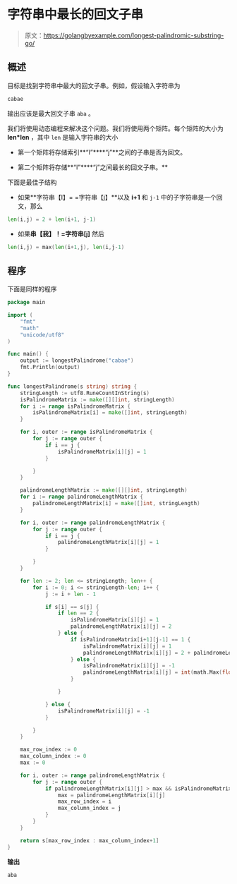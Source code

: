 # 字符串中最长的回文子串

> 原文：<https://golangbyexample.com/longest-palindromic-substring-go/>

## **概述**

目标是找到字符串中最大的回文子串。例如，假设输入字符串为

```go
cabae
```

输出应该是最大回文子串 `aba` 。

我们将使用动态编程来解决这个问题。我们将使用两个矩阵。每个矩阵的大小为 **len*len** ，其中 `len` 是输入字符串的大小

*   第一个矩阵将存储索引**“I”****“j”**之间的子串是否为回文。

*   第二个矩阵将存储**“I”****“j”之间最长的回文子串。**

下面是最佳子结构

*   如果**字符串【I】= =字符串【j】**以及 **i+1** 和 `j-1` 中的子字符串是一个回文，那么

```go
len(i,j) = 2 + len(i+1, j-1)
```

*   如果**串【我】！=字符串[j]** 然后

```go
len(i,j) = max(len(i+1,j), len(i,j-1)
```

## **程序**

下面是同样的程序

```go
package main

import (
	"fmt"
	"math"
	"unicode/utf8"
)

func main() {
	output := longestPalindrome("cabae")
	fmt.Println(output)
}

func longestPalindrome(s string) string {
	stringLength := utf8.RuneCountInString(s)
	isPalindromeMatrix := make([][]int, stringLength)
	for i := range isPalindromeMatrix {
		isPalindromeMatrix[i] = make([]int, stringLength)
	}

	for i, outer := range isPalindromeMatrix {
		for j := range outer {
			if i == j {
				isPalindromeMatrix[i][j] = 1
			}

		}
	}

	palindromeLengthMatrix := make([][]int, stringLength)
	for i := range palindromeLengthMatrix {
		palindromeLengthMatrix[i] = make([]int, stringLength)
	}

	for i, outer := range palindromeLengthMatrix {
		for j := range outer {
			if i == j {
				palindromeLengthMatrix[i][j] = 1
			}

		}
	}

	for len := 2; len <= stringLength; len++ {
		for i := 0; i <= stringLength-len; i++ {
			j := i + len - 1

			if s[i] == s[j] {
				if len == 2 {
					isPalindromeMatrix[i][j] = 1
					palindromeLengthMatrix[i][j] = 2
				} else {
					if isPalindromeMatrix[i+1][j-1] == 1 {
						isPalindromeMatrix[i][j] = 1
						palindromeLengthMatrix[i][j] = 2 + palindromeLengthMatrix[i+1][j-1]
					} else {
						isPalindromeMatrix[i][j] = -1
						palindromeLengthMatrix[i][j] = int(math.Max(float64(palindromeLengthMatrix[i+1][j]), float64(palindromeLengthMatrix[i][j-1])))
					}

				}

			} else {
				isPalindromeMatrix[i][j] = -1
			}

		}
	}

	max_row_index := 0
	max_column_index := 0
	max := 0

	for i, outer := range palindromeLengthMatrix {
		for j := range outer {
			if palindromeLengthMatrix[i][j] > max && isPalindromeMatrix[i][j] == 1 {
				max = palindromeLengthMatrix[i][j]
				max_row_index = i
				max_column_index = j
			}
		}
	}

	return s[max_row_index : max_column_index+1]
}
```

**输出**

```go
aba
```